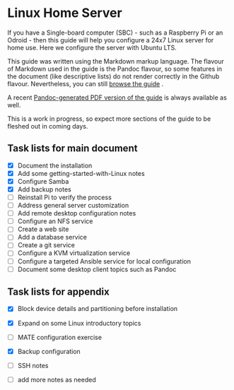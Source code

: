 # Linux Home Server

If you have a Single-board computer (SBC) - such as a Raspberry Pi or
an Odroid - then this guide will help you configure a 24x7 Linux server
for home use.  Here we configure the server with Ubuntu LTS.

This guide was written using the Markdown markup language.  The flavour
of Markdown used in the guide is the Pandoc flavour, so some features in
the document (like descriptive lists) do not render correctly in the
Github flavour.  Nevertheless, you can still 
[browse the guide](https://github.com/deatrich/linux-home-server/blob/main/linux-server.md) .

A recent [Pandoc-generated PDF version of the guide](https://github.com/deatrich/linux-home-server/blob/main/generated/linux-server.pdf)
is always available as well.

This is a work in progress, so expect more sections of the guide to be
fleshed out in coming days.

## Task lists for main document
- [x] Document the installation 
- [x] Add some getting-started-with-Linux notes
- [x] Configure Samba
- [x] Add backup notes
- [ ] Reinstall Pi to verify the process 
- [ ] Address general server customization
- [ ] Add remote desktop configuration notes
- [ ] Configure an NFS service
- [ ] Create a web site
- [ ] Add a database service
- [ ] Create a git service
- [ ] Configure a KVM virtualization service
- [ ] Configure a targeted Ansible service for local configuration
- [ ] Document some desktop client topics such as Pandoc

## Task lists for appendix ##
- [x] Block device details and partitioning before installation
- [x] Expand on some Linux introductory topics
- [ ] MATE configuration exercise
- [x] Backup configuration
- [ ] SSH notes
- [ ] add more notes as needed


